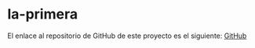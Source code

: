 # la-primera

El enlace al repositorio de GitHub de este proyecto es el siguiente: [GitHub](https://github.com/jzazooro/john.git)
